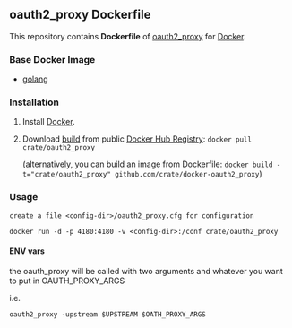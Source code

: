 ## oauth2_proxy Dockerfile


This repository contains **Dockerfile** of [oauth2_proxy](https://github.com/bitly/oauth2_proxy/) for [Docker](https://www.docker.com/).


### Base Docker Image

* [golang](https://hub.docker.com/_/golang/)


### Installation

1. Install [Docker](https://www.docker.com/).

2. Download [build](https://registry.hub.docker.com/u/crate/oauth2_proxy/) from public [Docker Hub Registry](https://registry.hub.docker.com/): `docker pull crate/oauth2_proxy`

   (alternatively, you can build an image from Dockerfile: `docker build -t="crate/oauth2_proxy" github.com/crate/docker-oauth2_proxy`)


### Usage

    create a file <config-dir>/oauth2_proxy.cfg for configuration

    docker run -d -p 4180:4180 -v <config-dir>:/conf crate/oauth2_proxy

#### ENV vars

the oauth_proxy will be called with two arguments and whatever you want to
put in OAUTH_PROXY_ARGS

i.e.
```
oauth2_proxy -upstream $UPSTREAM $OATH_PROXY_ARGS
```

